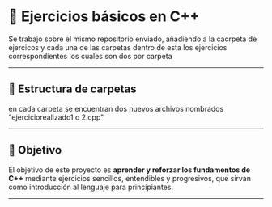# 📘 Ejercicios básicos en C++

Se trabajo sobre el mismo repositorio enviado, añadiendo a la cacrpeta de ejercicos y cada una de las carpetas dentro de esta los ejercicios correspondientes los cuales son dos por carpeta

---

## 📂 Estructura de carpetas

en cada carpeta se encuentran dos nuevos archivos nombrados "ejerciciorealizado1 o 2.cpp" 

---

## 🎯 Objetivo

El objetivo de este proyecto es **aprender y reforzar los fundamentos de C++** mediante ejercicios sencillos, entendibles y progresivos, que sirvan como introducción al lenguaje para principiantes.

---